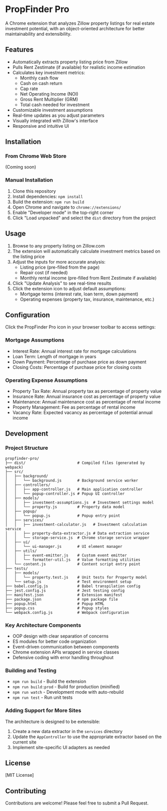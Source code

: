 # PropFinder Pro

A Chrome extension that analyzes Zillow property listings for real estate investment potential, with an object-oriented architecture for better maintainability and extensibility.

## Features

- Automatically extracts property listing price from Zillow
- Pulls Rent Zestimate (if available) for realistic income estimation
- Calculates key investment metrics:
  - Monthly cash flow
  - Cash on cash return
  - Cap rate
  - Net Operating Income (NOI)
  - Gross Rent Multiplier (GRM)
  - Total cash needed for investment
- Customizable investment assumptions
- Real-time updates as you adjust parameters
- Visually integrated with Zillow's interface
- Responsive and intuitive UI

## Installation

### From Chrome Web Store
(Coming soon)

### Manual Installation
1. Clone this repository
2. Install dependencies: `npm install`
3. Build the extension: `npm run build`
4. Open Chrome and navigate to `chrome://extensions/`
5. Enable "Developer mode" in the top-right corner
6. Click "Load unpacked" and select the `dist` directory from the project

## Usage

1. Browse to any property listing on Zillow.com
2. The extension will automatically calculate investment metrics based on the listing price
3. Adjust the inputs for more accurate analysis:
   - Listing price (pre-filled from the page)
   - Repair cost (if needed)
   - Monthly rental income (pre-filled from Rent Zestimate if available)
4. Click "Update Analysis" to see real-time results
5. Click the extension icon to adjust default assumptions:
   - Mortgage terms (interest rate, loan term, down payment)
   - Operating expenses (property tax, insurance, maintenance, etc.)

## Configuration

Click the PropFinder Pro icon in your browser toolbar to access settings:

### Mortgage Assumptions
- Interest Rate: Annual interest rate for mortgage calculations
- Loan Term: Length of mortgage in years
- Down Payment: Percentage of purchase price as down payment
- Closing Costs: Percentage of purchase price for closing costs

### Operating Expense Assumptions
- Property Tax Rate: Annual property tax as percentage of property value
- Insurance Rate: Annual insurance cost as percentage of property value
- Maintenance: Annual maintenance cost as percentage of rental income
- Property Management: Fee as percentage of rental income
- Vacancy Rate: Expected vacancy as percentage of potential annual income

## Development

### Project Structure
```
propfinder-pro/
├── dist/                       # Compiled files (generated by webpack)
├── src/
│   ├── background/
│   │   └── background.js       # Background service worker
│   ├── controllers/
│   │   ├── app-controller.js   # Main application controller
│   │   └── popup-controller.js # Popup UI controller
│   ├── models/
│   │   ├── investment-assumptions.js  # Investment settings model
│   │   └── property.js         # Property data model
│   ├── popup/
│   │   └── popup.js            # Popup entry point
│   ├── services/
│   │   ├── investment-calculator.js   # Investment calculation service
│   │   ├── property-data-extractor.js # Data extraction service
│   │   └── storage-service.js  # Chrome storage service wrapper
│   ├── ui/
│   │   └── ui-manager.js       # UI element manager
│   ├── utils/
│   │   ├── event-emitter.js    # Custom event emitter
│   │   └── formatter-util.js   # Value formatting utilities
│   └── content.js              # Content script entry point
├── tests/
│   ├── models/
│   │   └── property.test.js    # Unit tests for Property model
│   └── setup.js                # Test environment setup
├── babel.config.js             # Babel transpilation config
├── jest.config.js              # Jest testing config
├── manifest.json               # Extension manifest
├── package.json                # npm package file
├── popup.html                  # Popup HTML
├── popup.css                   # Popup styles
└── webpack.config.js           # Webpack configuration
```

### Key Architecture Components
- OOP design with clear separation of concerns
- ES modules for better code organization
- Event-driven communication between components
- Chrome extension APIs wrapped in service classes
- Defensive coding with error handling throughout

### Building and Testing
- `npm run build` - Build the extension
- `npm run build:prod` - Build for production (minified)
- `npm run watch` - Development mode with auto-rebuild
- `npm run test` - Run unit tests

### Adding Support for More Sites
The architecture is designed to be extensible:
1. Create a new data extractor in the `services` directory
2. Update the `AppController` to use the appropriate extractor based on the current site
3. Implement site-specific UI adapters as needed

## License

[MIT License]

## Contributing

Contributions are welcome! Please feel free to submit a Pull Request.
